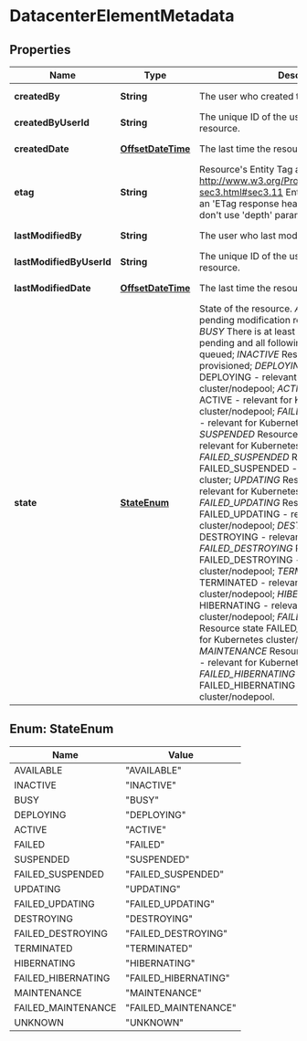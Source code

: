 

# DatacenterElementMetadata

## Properties

| Name | Type | Description | Notes |
| ------------ | ------------- | ------------- | ------------- |
| **createdBy** | **String** | The user who created the resource. |  [optional] [readonly] |
| **createdByUserId** | **String** | The unique ID of the user who created the resource. |  [optional] [readonly] |
| **createdDate** | [**OffsetDateTime**](OffsetDateTime.md) | The last time the resource was created. |  [optional] [readonly] |
| **etag** | **String** | Resource&#39;s Entity Tag as defined in http://www.w3.org/Protocols/rfc2616/rfc2616-sec3.html#sec3.11  Entity Tag is also added as an &#39;ETag response header to requests which don&#39;t use &#39;depth&#39; parameter.  |  [optional] [readonly] |
| **lastModifiedBy** | **String** | The user who last modified the resource. |  [optional] [readonly] |
| **lastModifiedByUserId** | **String** | The unique ID of the user who last modified the resource. |  [optional] [readonly] |
| **lastModifiedDate** | [**OffsetDateTime**](OffsetDateTime.md) | The last time the resource was modified. |  [optional] [readonly] |
| **state** | [**StateEnum**](#StateEnum) | State of the resource. *AVAILABLE* There are no pending modification requests for this item; *BUSY* There is at least one modification request pending and all following requests will be queued; *INACTIVE* Resource has been de-provisioned; *DEPLOYING* Resource state DEPLOYING - relevant for Kubernetes cluster/nodepool; *ACTIVE* Resource state ACTIVE - relevant for Kubernetes cluster/nodepool; *FAILED* Resource state FAILED - relevant for Kubernetes cluster/nodepool; *SUSPENDED* Resource state SUSPENDED - relevant for Kubernetes cluster/nodepool; *FAILED_SUSPENDED* Resource state FAILED_SUSPENDED - relevant for Kubernetes cluster; *UPDATING* Resource state UPDATING - relevant for Kubernetes cluster/nodepool; *FAILED_UPDATING* Resource state FAILED_UPDATING - relevant for Kubernetes cluster/nodepool; *DESTROYING* Resource state DESTROYING - relevant for Kubernetes cluster; *FAILED_DESTROYING* Resource state FAILED_DESTROYING - relevant for Kubernetes cluster/nodepool; *TERMINATED* Resource state TERMINATED - relevant for Kubernetes cluster/nodepool; *HIBERNATING* Resource state HIBERNATING - relevant for Kubernetes cluster/nodepool; *FAILED_HIBERNATING* Resource state FAILED_HIBERNATING - relevant for Kubernetes cluster/nodepool; *MAINTENANCE* Resource state MAINTENANCE - relevant for Kubernetes cluster/nodepool; *FAILED_HIBERNATING* Resource state FAILED_HIBERNATING - relevant for Kubernetes cluster/nodepool. |  [optional] [readonly] |



## Enum: StateEnum

| Name | Value |
| ---- | -----
| AVAILABLE | &quot;AVAILABLE&quot; |
| INACTIVE | &quot;INACTIVE&quot; |
| BUSY | &quot;BUSY&quot; |
| DEPLOYING | &quot;DEPLOYING&quot; |
| ACTIVE | &quot;ACTIVE&quot; |
| FAILED | &quot;FAILED&quot; |
| SUSPENDED | &quot;SUSPENDED&quot; |
| FAILED_SUSPENDED | &quot;FAILED_SUSPENDED&quot; |
| UPDATING | &quot;UPDATING&quot; |
| FAILED_UPDATING | &quot;FAILED_UPDATING&quot; |
| DESTROYING | &quot;DESTROYING&quot; |
| FAILED_DESTROYING | &quot;FAILED_DESTROYING&quot; |
| TERMINATED | &quot;TERMINATED&quot; |
| HIBERNATING | &quot;HIBERNATING&quot; |
| FAILED_HIBERNATING | &quot;FAILED_HIBERNATING&quot; |
| MAINTENANCE | &quot;MAINTENANCE&quot; |
| FAILED_MAINTENANCE | &quot;FAILED_MAINTENANCE&quot; |
| UNKNOWN | &quot;UNKNOWN&quot; |


